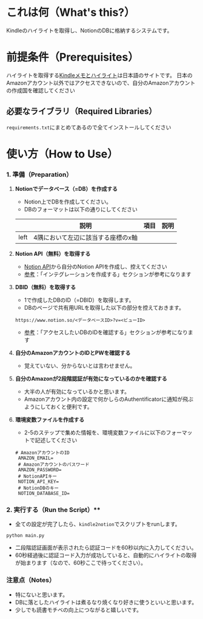 # これは何（What's this?）
Kindleのハイライトを取得し、NotionのDBに格納するシステムです。

# 前提条件（Prerequisites）
ハイライトを取得する[Kindleメモとハイライト](https://read.amazon.co.jp/notebook)は日本語のサイトです。
日本のAmazonアカウント以外ではアクセスできないので、自分のAmazonアカウントの作成国を確認してください

## 必要なライブラリ（Required Libraries）
`requirements.txt`にまとめてあるので全てインストールしてください

# 使い方（How to Use）

### 1. 準備（Preparation）
1. **Notionでデータベース（=DB）を作成する**
   - Notion上でDBを作成してください。
   - DBのフォーマットは以下の通りにしてください

   |   | 説明 | 項目  | 説明 |
   |-------|------|-------|------|
   | left  | 4隅において左辺に該当する座標のx軸 |

2. **Notion API（無料）を取得する**
   - [Notion API](https://www.notion.so/profile/integrations)から自分のNotion APIを作成し、控えてください
   - [参考](https://qiita.com/ulxsth/items/3434471ac91f8fa311cf)：「インテグレーションを作成する」セクションが参考になります

3. **DBID（無料）を取得する**
   - 1で作成したDBのID（=DBID）を取得します。
   - DBのページで共有用URLを取得した以下の部分を控えておきます。
   ```
   https://www.notion.so/<データベースID>?v=<ビューID>
   ```
   - [参考](https://qiita.com/ulxsth/items/3434471ac91f8fa311cf)：「アクセスしたいDBのIDを確認する」セクションが参考になります

4. **自分のAmazonアカウントのIDとPWを確認する**
   - 覚えていない、分からないとは言わせません。

5. **自分のAmazonが2段階認証が有効になっているのかを確認する**
   - 大半の人が有効になっているかと思います。
   - Amazonアカウント内の設定で何かしらのAuthentificatorに通知が飛ぶようにしておくと便利です。

6. **環境変数ファイルを作成する**
   - 2-5のステップで集めた情報を、環境変数ファイルに以下のフォーマットで記述してください
   ```
   # AmazonアカウントのID
    AMAZON_EMAIL=
    # Amazonアカウントのパスワード
    AMAZON_PASSWORD=
    # NotionAPIキー
    NOTION_API_KEY=
    # NotionDBのキー
    NOTION_DATABASE_ID=
    ```
    
    
### 2. 実行する（Run the Script）**
   - 全ての設定が完了したら、`kindle2notion`でスクリプトをrunします。
   ```
   python main.py
   ```
   - 二段階認証画面が表示されたら認証コードを60秒以内に入力してください。
   - 60秒経過後に認証コード入力が成功していると、自動的にハイライトの取得が始まります（なので、60秒ここで待ってください）。

### 注意点（Notes）
- 特にないと思います。
- DBに落としたハイライトは煮るなり焼くなり好きに使うといいと思います。
- 少しでも読書モチベの向上につながると嬉しいです。